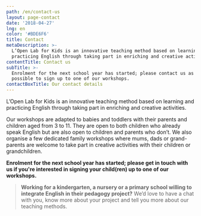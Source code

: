 ```yaml
---
path: /en/contact-us
layout: page-contact
date: '2018-04-27'
lng: en
color: '#BDE6F6'
title: Contact
metaDescription: >-
  L’Open Lab for Kids is an innovative teaching method based on learning and
  practicing English through taking part in enriching and creative activities.
contentTitle: Contact us
subTitle: >-
  Enrolment for the next school year has started; please contact us as soon as
  possible to sign up to one of our workshops. 
contactBoxTitle: Our contact details
---
```

L’Open Lab for Kids is an innovative teaching method based on learning and practicing English through taking part in enriching and creative activities.

Our workshops are adapted to babies and toddlers with their parents and children aged from 3 to 11. They are open to both children who already speak English but are also open to children and parents who don’t. We also organise a few dedicated family workshops where mums, dads or grand-parents are welcome to take part in creative activities with their children or grandchildren.

**Enrolment for the next school year has started; please get in touch with us if you're interested in signing your child(ren) up to one of our workshops.**

> **Working for a kindergarten, a nursery or a primary school willing to integrate English in their pedagogy project?** We’d love to have a chat with you, know more about your project and tell you more about our teaching methods.
